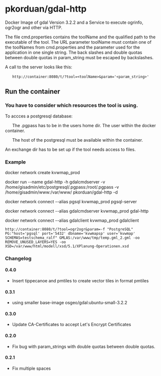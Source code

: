 # pkorduan/gdal-http
Docker Image of gdal Version 3.2.2 and a Service to execute ogrinfo, ogr2ogr and other via HTTP.

The file cmd.properties contains the toolName and the qualified path to the executable of the tool.
The URL parameter toolName must contain one of the toolNames from cmd.properties and the parameter used for the application in one single string.
The back slashes and double quotas between double quotas in param_string must be escaped by backslashes.

A call to the server looks like this:

&nbsp;&nbsp;&nbsp;&nbsp;&nbsp;&nbsp;`http://container:8080/t/?tool=<toolName>&param='<param_string>'`

## Run the container ##

### You have to consider which resources the tool is using. ###

To accces a postgresql database:

&nbsp;&nbsp;&nbsp;&nbsp;&nbsp;&nbsp;The .pgpass has to be in the users home dir. The user within the docker container.

&nbsp;&nbsp;&nbsp;&nbsp;&nbsp;&nbsp;The host of the postgresql must be available within the container.

An exchange dir has to be set up if the tool needs access to files.

### Example ###

docker network create kvwmap_prod

docker run --name gdal-http -h gdalcmdserver -v /home/gisadmin/etc/postgresql/.pgpass:/root/.pgpass -v /home/gisadmin/www:/var/www/ pkorduan/gdal-http -d

docker network connect --alias pgsql kvwmap_prod pgsql-server

docker network connect --alias gdalcmdserver kvwmap_prod gdal-http

docker network connect --alias gdalclient kvwmap_prod gdalclient


`http://container:8080/t/?tool=ogr2ogr&param=-f "PostgreSQL" PG:"host='pgsql' port='5432' dbname='kvwmapsp' user='kvwmap' SCHEMAS=testschema_ralf" GMLAS:/var/www/tmp/temp.gml_2.gml -oo REMOVE_UNUSED_LAYERS=YES -oo XSD=/var/www/html/modell/xsd/5.1/XPlanung-Operationen.xsd`

### Changelog ###
#### 0.4.0 ####
  * Insert tippecanoe and pmtiles to create vector tiles in format pmtiles 
#### 0.3.1 ####
  * using smaller base-image osgeo/gdal:ubuntu-small-3.2.2
#### 0.3.0 ####
  * Update CA-Certificates to accept Let's Encrypt Certificates
#### 0.2.0 ####
  * Fix bug with param_strings with double quotas between double quotas.
#### 0.2.1 ####
  * Fix multiple spaces  
